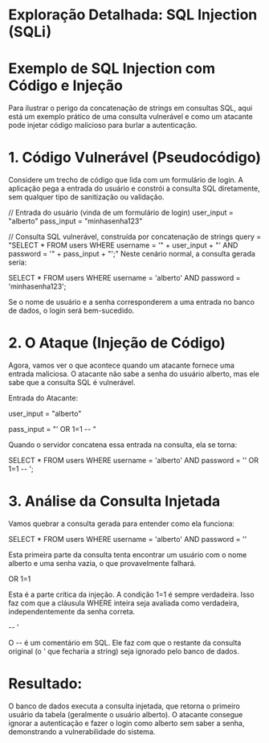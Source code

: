 # Exploração Detalhada: SQL Injection (SQLi)

# Exemplo de SQL Injection com Código e Injeção

Para ilustrar o perigo da concatenação de strings em consultas SQL, aqui está um exemplo prático de uma consulta vulnerável e como um atacante pode injetar código malicioso para burlar a autenticação.

# 1. Código Vulnerável (Pseudocódigo)

Considere um trecho de código que lida com um formulário de login. A aplicação pega a entrada do usuário e constrói a consulta SQL diretamente, sem qualquer tipo de sanitização ou validação.

// Entrada do usuário (vinda de um formulário de login)
user_input = "alberto"
pass_input = "minhasenha123"

// Consulta SQL vulnerável, construída por concatenação de strings
query = "SELECT * FROM users WHERE username = '" + user_input + "' AND password = '" + pass_input + "';"
Neste cenário normal, a consulta gerada seria:

SELECT * FROM users WHERE username = 'alberto' AND password = 'minhasenha123';

Se o nome de usuário e a senha corresponderem a uma entrada no banco de dados, o login será bem-sucedido.

# 2. O Ataque (Injeção de Código)

Agora, vamos ver o que acontece quando um atacante fornece uma entrada maliciosa. O atacante não sabe a senha do usuário alberto, mas ele sabe que a consulta SQL é vulnerável.

Entrada do Atacante:

user_input = "alberto"

pass_input = "' OR 1=1 -- "

Quando o servidor concatena essa entrada na consulta, ela se torna:

SELECT * FROM users WHERE username = 'alberto' AND password = '' OR 1=1 -- ';

# 3. Análise da Consulta Injetada

Vamos quebrar a consulta gerada para entender como ela funciona:

SELECT * FROM users WHERE username = 'alberto' AND password = ''

Esta primeira parte da consulta tenta encontrar um usuário com o nome alberto e uma senha vazia, o que provavelmente falhará.

OR 1=1

Esta é a parte crítica da injeção. A condição 1=1 é sempre verdadeira. Isso faz com que a cláusula WHERE inteira seja avaliada como verdadeira, independentemente da senha correta.

-- '

O -- é um comentário em SQL. Ele faz com que o restante da consulta original (o ' que fecharia a string) seja ignorado pelo banco de dados.

# Resultado:

O banco de dados executa a consulta injetada, que retorna o primeiro usuário da tabela (geralmente o usuário alberto). O atacante consegue ignorar a autenticação e fazer o login como alberto sem saber a senha, demonstrando a vulnerabilidade do sistema.

